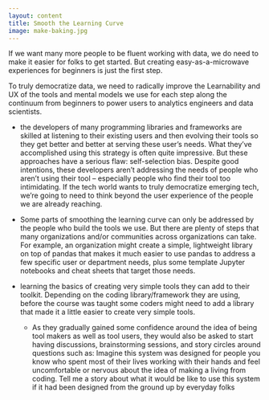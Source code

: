 ```yaml
---
layout: content
title: Smooth the Learning Curve
image: make-baking.jpg
---
```


If we want many more people to be fluent working with data, we do need to make it easier for folks to get started.  But creating easy-as-a-microwave experiences for beginners is just the first step.  

To truly democratize data, we need to radically improve the Learnability and UX of the tools and mental models we use for each step along the continuum from beginners to power users to analytics engineers and data scientists.

- the developers of many programming libraries and frameworks are skilled at listening to their existing users and then evolving their tools so they get better and better at serving these user’s needs. What they’ve accomplished using this strategy is often quite impressive. But these approaches have a serious flaw: self-selection bias. Despite good intentions, these developers aren’t addressing the needs of people who aren’t using their tool – especially people who find their tool too intimidating. If the tech world wants to truly democratize emerging tech, we’re going to need to think beyond the user experience of the people we are already reaching.

- Some parts of smoothing the learning curve can only be addressed by the people who build the tools we use.  But there are plenty of steps that many organizations and/or communities across organizations can take.  For example, an organization might create a simple, lightweight library on top of pandas that makes it much easier to use pandas to address a few specific user or department needs, plus some template Jupyter notebooks and cheat sheets that target those needs.

- learning the basics of creating very simple tools they can add to their toolkit. Depending on the coding library/framework they are using, before the course was taught some coders might need to add a library that made it a little easier to create very simple tools.
  - As they gradually gained some confidence around the idea of being tool makers as well as tool users, they would also be asked to start having discussions, brainstorming sessions, and story circles around questions such as:  Imagine this system was designed for people you know who spent most of their lives working with their hands and feel uncomfortable or nervous about the idea of making a living from coding. Tell me a story about what it would be like to use this system if it had been designed from the ground up by everyday folks